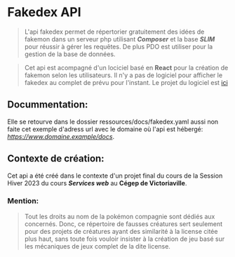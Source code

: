 # Fakedex API

> L'api fakedex permet de répertorier gratuitement des idées de fakemon dans un serveur php utilisant ***Composer*** et la base ***SLIM*** pour réussir à gérer les requêtes. De plus PDO est utiliser pour la gestion de la base de données.

> Cet api est acompagné d'un lociciel basé en **React** pour la création de fakemon selon les utilisateurs. Il n'y a pas de logiciel pour afficher le fakedex au complet de prévu pour l'instant. Le projet du logiciel est [ici](https://github.com/2133662-seguin-jonathan/fakedex_react)

## Docummentation:

Elle se retourve dans le dossier ressources/docs/fakedex.yaml aussi non faite cet exemple d'adress url avec le domaine où l'api est hébergé: *https://www.domaine.example/docs*.

## Contexte de création:

Cet api a été créé dans le contexte d'un projet final du cours de la Session Hiver 2023 du cours ***Services web*** au **Cégep de Victoriaville**.


### Mention:

> Tout les droits au nom de la pokémon compagnie sont dédiés  aux concernés. Donc, ce répertoire de fausses créatures sert seulement pour des projets de créatures ayant des similarité à la license citée plus haut, sans toute fois vouloir insister à la création de jeu basé sur les mécaniques de jeux complet de la dite license.
